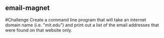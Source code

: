 ## email-magnet

#Challenge
Create a command line program that will take an internet domain name (i.e. "mit.edu") and print out a list of the email addresses that were found on that website only.